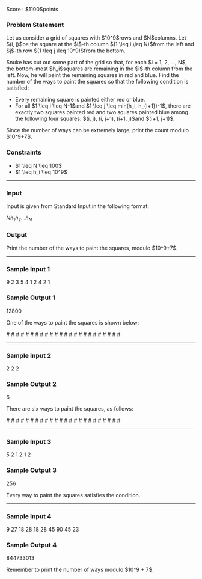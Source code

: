 
<div>

<span>

<span>

<p>
Score : $1100$points
</p>

<div>

<section>

### **Problem Statement**

<p>
Let us consider a grid of squares with $10^9$rows and $N$columns. Let $(i, j)$be the square at the $i$-th column $(1 \leq i \leq N)$from the left and $j$-th row $(1 \leq j \leq 10^9)$from the bottom.
</p>

<p>
Snuke has cut out some part of the grid so that, for each $i = 1, 2, ..., N$, the bottom-most $h_i$squares are remaining in the $i$-th column from the left.
Now, he will paint the remaining squares in red and blue.
Find the number of the ways to paint the squares so that the following condition is satisfied:
</p>

<ul>

<li>
Every remaining square is painted either red or blue.
</li>

<li>
For all $1 \leq i \leq N-1$and $1 \leq j \leq min(h_i, h_{i+1})-1$, there are exactly two squares painted red and two squares painted blue among the following four squares: $(i, j), (i, j+1), (i+1, j)$and $(i+1, j+1)$.
</li>

</ul>

<p>
Since the number of ways can be extremely large, print the count modulo $10^9+7$.
</p>

</section>

</div>

<div>

<section>

### **Constraints**

<ul>

<li>
$1 \leq N \leq 100$
</li>

<li>
$1 \leq h_i \leq 10^9$
</li>

</ul>

</section>

</div>

---

<div>

<div>

<section>

### **Input**

<p>
Input is given from Standard Input in the following format:
</p>

<div>

$N$$h_1$$h_2$$...$$h_N$
</div>

</section>

</div>

<div>

<section>

### **Output**

<p>
Print the number of the ways to paint the squares, modulo $10^9+7$.
</p>

</section>

</div>

</div>

---

<div>

<section>

### **Sample Input 1**

<div>

9
2 3 5 4 1 2 4 2 1

</div>

</section>

</div>

<div>

<section>

### **Sample Output 1**

<div>

12800

</div>

<p>
One of the ways to paint the squares is shown below:
</p>

<div>


<span>
#
</span>

<span>
#
</span>

<span>
#
</span>

<span>
#
</span>

<span>
#
</span>

<span>
#
</span>

<span>
#
</span>

<span>
#
</span>

<span>
#
</span>

<span>
#
</span>

<span>
#
</span>

<span>
#
</span>

<span>
#
</span>

<span>
#
</span>

<span>
#
</span>

<span>
#
</span>

<span>
#
</span>

<span>
#
</span>

<span>
#
</span>

<span>
#
</span>

<span>
#
</span>

<span>
#
</span>

<span>
#
</span>

<span>
#
</span>

</div>

</section>

</div>

---

<div>

<section>

### **Sample Input 2**

<div>

2
2 2

</div>

</section>

</div>

<div>

<section>

### **Sample Output 2**

<div>

6

</div>

<p>
There are six ways to paint the squares, as follows:
</p>

<div>


<span>
#
</span>

<span>
#
</span>

<span>
#
</span>

<span>
#
</span>

<span>
#
</span>

<span>
#
</span>

<span>
#
</span>

<span>
#
</span>

<span>
#
</span>

<span>
#
</span>

<span>
#
</span>

<span>
#
</span>

<span>
#
</span>

<span>
#
</span>

<span>
#
</span>

<span>
#
</span>

<span>
#
</span>

<span>
#
</span>

<span>
#
</span>

<span>
#
</span>

<span>
#
</span>

<span>
#
</span>

<span>
#
</span>

<span>
#
</span>

</div>

</section>

</div>

---

<div>

<section>

### **Sample Input 3**

<div>

5
2 1 2 1 2

</div>

</section>

</div>

<div>

<section>

### **Sample Output 3**

<div>

256

</div>

<p>
Every way to paint the squares satisfies the condition.
</p>

</section>

</div>

---

<div>

<section>

### **Sample Input 4**

<div>

9
27 18 28 18 28 45 90 45 23

</div>

</section>

</div>

<div>

<section>

### **Sample Output 4**

<div>

844733013

</div>

<p>
Remember to print the number of ways modulo $10^9 + 7$.
</p>

</section>

</div>

</span>

</span>

</div>
